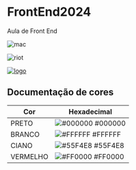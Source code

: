 # FrontEnd2024
Aula de Front End

![mac](https://img.shields.io/badge/McDonald's-FBC817?style=for-the-badge&logo=McDonald's&logoColor=white)

![riot](https://img.shields.io/badge/Riot_Games-D32936?style=for-the-badge&logo=riot-games&logoColor=white)

[![logo](https://aleen42.github.io/badges/src/google_plus.svg)](https://www.google.com.br/)

## Documentação de cores

| Cor               | Hexadecimal                                                |
| ----------------- | ---------------------------------------------------------------- |
| PRETO      | ![#000000](https://via.placeholder.com/10/000000?text=+)  #000000 |
| BRANCO       | ![#FFFFFF](https://via.placeholder.com/10/FFFFFF?text=+)  #FFFFFF |
| CIANO       | ![#55F4E8](https://via.placeholder.com/10/55F4E8?text=+)  #55F4E8 |
| VERMELHO       | ![#FF0000](https://via.placeholder.com/10/FF0000?text=+)  #FF0000 |

